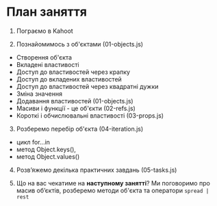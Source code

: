 # План заняття

1. Пограємо в Kahoot

2. Познайомимось з об'єктами (01-objects.js)

- Створення об'єкта
- Вкладені властивості
- Доступ до властивостей через крапку
- Доступ до вкладених властивостей
- Доступ до властивостей через квадратні дужки
- Зміна значення
- Додавання властивостей (01-objects.js)
- Масиви і функції - це об'єкти (02-refs.js)
- Короткі і обчислювальні властивості (03-props.js)

3. Розберемо перебір об'єкта (04-iteration.js)

- цикл for...in
- метод Object.keys(),
- метод Object.values()

4. Розв’яжемо декілька практичних завдань (05-tasks.js)

5. Що на вас чекатиме на **наступному занятті**? Ми поговоримо про масив
   об’єктів, розберемо методи об'єкта та оператори `spread | rest`
